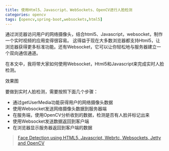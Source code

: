 ```yaml
---
title: 使用Html5、Javascript、WebSockets、OpenCV进行人脸检测
categories: opencv
tags: [opencv,spring-boot,websockets,html5]
---
```


通过浏览器访问用户的网络摄像头，结合html5、Javascript，websocket，制作一个实时视频的应用变得很容易。
这得益于现在大多数浏览器都支持Html5，让浏览器获得更多标准功能。还有Websocket，它可以让你轻松地与服务器建立一个双向通信通道。

在本文中，我将带大家如何使用Websocket，Html5和Javascript来完成实时人脸检测。

效果图

要做到实时人脸检测，需要按照下面几个步骤：

- 通过getUserMedia功能获得用户的网络摄像头数据
- 使用Websocket发送网络摄像头数据到服务器端
- 在服务端，使用OpenCV分析收到的数据，检测是否有人脸并标记出来
- 使用Websocket发送数据返回到客户端
- 在浏览器显示服务器返回到客户端的数据



> [Face Detection using HTML5, Javascript, Webrtc, Websockets, Jetty and OpenCV](https://dzone.com/articles/face-detection-using-html5)